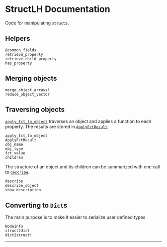# StructLH Documentation

Code for manipulating `struct`s.

## Helpers

```@docs
@common_fields
retrieve_property
retrieve_child_property
has_property
```

## Merging objects

```@docs
merge_object_arrays!
reduce_object_vector
```

## Traversing objects

[`apply_fct_to_object`](@ref) traverses an object and applies a function to each property. The results are stored in [`ApplyFctResult`](@ref).

```@docs
apply_fct_to_object
ApplyFctResult
obj_name
obj_type
fct_value
children
```

The structure of an object and its children can be summarized with one call to [`describe`](@ref).

```@docs
describe
describe_object
show_description
```

## Converting to `Dict`s

The main purpose is to make it easier to serialize user defined types. 

```@docs
NodeInfo
struct2dict
dict2struct!
```

------------